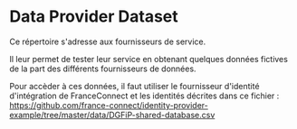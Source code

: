 # Data Provider Dataset

Ce répertoire s'adresse aux fournisseurs de service.

Il leur permet de tester leur service en obtenant quelques données fictives de la part des différents fournisseurs de données.

Pour accèder à ces données, il faut utiliser le fournisseur d'identité d'intégration de FranceConnect et les identités décrites dans ce fichier : https://github.com/france-connect/identity-provider-example/tree/master/data/DGFiP-shared-database.csv
